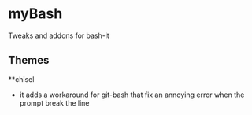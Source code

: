 # myBash
Tweaks and addons for bash-it

## Themes

**chisel
- it adds a workaround for git-bash that fix an annoying error when the prompt break the line
